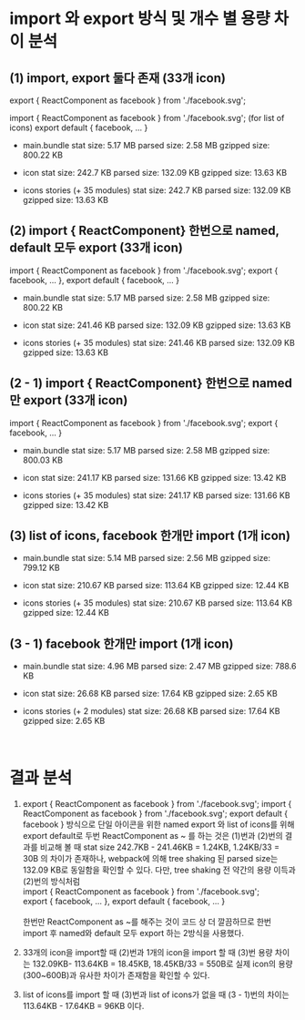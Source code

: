 # import 와 export 방식 및 개수 별 용량 차이 분석

## (1) import, export 둘다 존재 (33개 icon)

export { ReactComponent as facebook } from './facebook.svg';

import { ReactComponent as facebook } from './facebook.svg'; (for list of icons)
export default { facebook, ... }

- main.bundle
  stat size: 5.17 MB
  parsed size: 2.58 MB
  gzipped size: 800.22 KB

- icon
  stat size: 242.7 KB
  parsed size: 132.09 KB
  gzipped size: 13.63 KB

- icons stories (+ 35 modules)
  stat size: 242.7 KB
  parsed size: 132.09 KB
  gzipped size: 13.63 KB

## (2) import { ReactComponent} 한번으로 named, default 모두 export (33개 icon)

import { ReactComponent as facebook } from './facebook.svg';
export { facebook, ... }, export default { facebook, ... }

- main.bundle
  stat size: 5.17 MB
  parsed size: 2.58 MB
  gzipped size: 800.22 KB

- icon
  stat size: 241.46 KB
  parsed size: 132.09 KB
  gzipped size: 13.63 KB

- icons stories (+ 35 modules)
  stat size: 241.46 KB
  parsed size: 132.09 KB
  gzipped size: 13.63 KB

## (2 - 1) import { ReactComponent} 한번으로 named 만 export (33개 icon)

import { ReactComponent as facebook } from './facebook.svg';
export { facebook, ... }

- main.bundle
  stat size: 5.17 MB
  parsed size: 2.58 MB
  gzipped size: 800.03 KB

- icon
  stat size: 241.17 KB
  parsed size: 131.66 KB
  gzipped size: 13.42 KB

- icons stories (+ 35 modules)
  stat size: 241.17 KB
  parsed size: 131.66 KB
  gzipped size: 13.42 KB

## (3) list of icons, facebook 한개만 import (1개 icon)

- main.bundle
  stat size: 5.14 MB
  parsed size: 2.56 MB
  gzipped size: 799.12 KB

- icon
  stat size: 210.67 KB
  parsed size: 113.64 KB
  gzipped size: 12.44 KB

- icons stories (+ 35 modules)
  stat size: 210.67 KB
  parsed size: 113.64 KB
  gzipped size: 12.44 KB

## (3 - 1) facebook 한개만 import (1개 icon)

- main.bundle
  stat size: 4.96 MB
  parsed size: 2.47 MB
  gzipped size: 788.6 KB

- icon
  stat size: 26.68 KB
  parsed size: 17.64 KB
  gzipped size: 2.65 KB

- icons stories (+ 2 modules)
  stat size: 26.68 KB
  parsed size: 17.64 KB
  gzipped size: 2.65 KB

<br />

# 결과 분석

1. export { ReactComponent as facebook } from './facebook.svg';
   import { ReactComponent as facebook } from './facebook.svg';
   export default { facebook }
   방식으로 단일 아이콘을 위한 named export 와 list of icons를 위해 export default로
   두번 ReactComponent as ~ 를 하는 것은 (1)번과 (2)번의 결과를 비교해 볼 때 stat size 242.7KB - 241.46KB = 1.24KB, 1.24KB/33 = 30B 의 차이가 존재하나, webpack에 의해 tree shaking 된 parsed size는 132.09 KB로 동일함을 확인할 수 있다.
   다만, tree shaking 전 약간의 용량 이득과 (2)번의 방식처럼<br />
   import { ReactComponent as facebook } from './facebook.svg';<br />
   export { facebook, ... }, export default { facebook, ... }<br /><br />
   한번만 ReactComponent as ~를 해주는 것이 코드 상 더 깔끔하므로 한번 import 후 named와 default 모두 export 하는 2방식을 사용했다.

2) 33개의 icon을 import할 때 (2)번과 1개의 icon을 import 할 때 (3)번 용량 차이는 132.09KB- 113.64KB = 18.45KB, 18.45KB/33 = 550B로 실제 icon의 용량(300~600B)과 유사한 차이가 존재함을 확인할 수 있다.

3. list of icons를 import 할 때 (3)번과 list of icons가 없을 때 (3 - 1)번의 차이는 113.64KB - 17.64KB = 96KB 이다.
